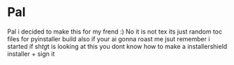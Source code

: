 # Pal
Pal i decided to make this for my frend :)
No it is not tex its just random toc files for pyinstaller build also if your ai gonna roast me jsut remember i started
if sh*tg*t is looking at this you dont know how to make a installershield installer + sign it 
